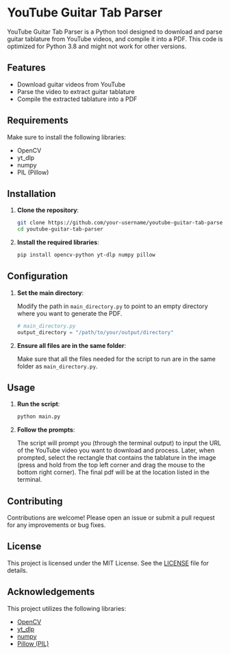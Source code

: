 # YouTube Guitar Tab Parser

YouTube Guitar Tab Parser is a Python tool designed to download and parse guitar tablature from YouTube videos, and compile it into a PDF. This code is optimized for Python 3.8 and might not work for other versions. 

## Features

- Download guitar videos from YouTube
- Parse the video to extract guitar tablature
- Compile the extracted tablature into a PDF

## Requirements

Make sure to install the following libraries:

- OpenCV
- yt_dlp
- numpy
- PIL (Pillow)

## Installation

1. **Clone the repository**:

    ```sh
    git clone https://github.com/your-username/youtube-guitar-tab-parser.git
    cd youtube-guitar-tab-parser
    ```

2. **Install the required libraries**:

    ```sh
    pip install opencv-python yt-dlp numpy pillow
    ```

## Configuration

1. **Set the main directory**:

    Modify the path in `main_directory.py` to point to an empty directory where you want to generate the PDF. 

    ```python
    # main_directory.py
    output_directory = "/path/to/your/output/directory"
    ```

2. **Ensure all files are in the same folder**:

    Make sure that all the files needed for the script to run are in the same folder as `main_directory.py`.

## Usage

1. **Run the script**:

    ```sh
    python main.py
    ```

2. **Follow the prompts**:

    The script will prompt you (through the terminal output) to input the URL of the YouTube video you want to download and process. Later, when prompted, select the rectangle that contains the tablature in the image (press and hold from the top left corner and drag the mouse to the bottom right corner). The final pdf will be at the location listed in the terminal. 

## Contributing

Contributions are welcome! Please open an issue or submit a pull request for any improvements or bug fixes.

## License

This project is licensed under the MIT License. See the [LICENSE](LICENSE) file for details.

## Acknowledgements

This project utilizes the following libraries:

- [OpenCV](https://opencv.org/)
- [yt_dlp](https://github.com/yt-dlp/yt-dlp)
- [numpy](https://numpy.org/)
- [Pillow (PIL)](https://python-pillow.org/)
